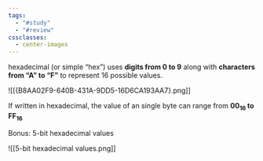 ```yaml
---
tags:
  - "#study"
  - "#review"
cssclasses:
  - center-images
---
```

hexadecimal (or simple “hex”) uses **digits from 0 to 9** along with **characters from “A” to “F”** to represent 16 possible values.

![[{B8AA02F9-640B-431A-9DD5-16D6CA193AA7}.png]]

If written in hexadecimal, the value of an single byte can range from **00<sub>16</sub> to FF<sub>16</sub>**

Bonus: 5-bit hexadecimal values

![[5-bit hexadecimal values.png]]